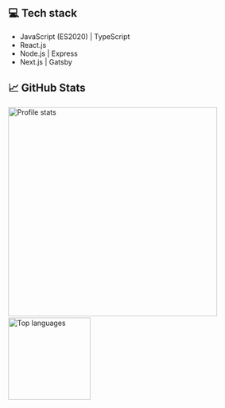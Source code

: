 ## 💻 Tech stack
- JavaScript (ES2020) | TypeScript
- React.js
- Node.js | Express
- Next.js | Gatsby

## 📈 GitHub Stats

<p align="left">
<img src="https://github-readme-stats.vercel.app/api?username=ekrzeptowski&count_private=true&show_icons=true" alt="Profile stats" width="420"/>&nbsp;<img src="https://github-readme-stats.vercel.app/api/top-langs/?username=ekrzeptowski&layout=compact" alt="Top languages" height="165">
</p>
